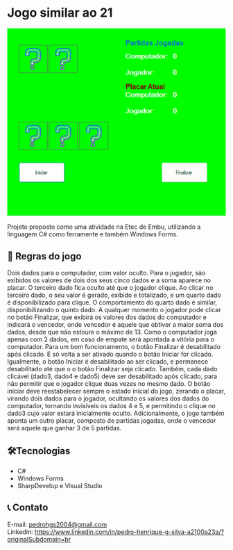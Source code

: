 # Jogo similar ao 21

![preview](./imagemgif.gif)

Projeto proposto como uma atividade na Etec de Embu, utilizando a linguagem C# como ferramente e também Windows Forms.

## 📃 Regras do jogo
Dois dados para o computador, com valor oculto.
Para o jogador, são exibidos os valores de dois dos seus cinco dados e a soma aparece no placar. O terceiro dado fica oculto até que o jogador clique. Ao clicar no terceiro dado, o seu valor é gerado, exibido e totalizado, e um quarto dado é disponibilizado para clique. O comportamento do quarto dado é similar, disponibilizando o quinto dado.
A qualquer momento o jogador pode clicar no botão Finalizar, que exibirá os valores dos dados do computador e indicará o vencedor, onde vencedor é aquele que obtiver a maior soma dos dados, desde que não estoure o máximo de 13. Como o computador joga apenas com 2 dados, em caso de empate será apontada a vitória para o computador.
Para um bom funcionamento, o botão Finalizar é desabilitado após clicado. E só volta a ser ativado quando o botão Iniciar for clicado. Igualmente, o botão Iniciar é desabilitado ao ser clicado, e permanece desabilitado até que o o botão Finalizar seja clicado.
Também, cada dado clicável (dado3, dado4 e dado5) deve ser desabilitado após clicado, para não permitir que o jogador clique duas vezes no mesmo dado.
O botão iniciar deve reestabelecer sempre o estado inicial do jogo, zerando o placar, virando dois dados para o jogador, ocultando os valores dos dados do computador, tornando invisíveis os dados 4 e 5, e permitindo o clique no dado3 cujo valor estará inicialmente oculto.
Adicionalmente, o jogo também aponta um outro placar, composto de partidas jogadas, onde o vencedor será aquele que ganhar 3 de 5 partidas.


## 🛠️Tecnologias

* C#
* Windows Forms
* SharpDevelop e Visual Studio

## 📞 Contato

E-mail: pedrohgs2004@gmail.com <br>
Linkedin: https://www.linkedin.com/in/pedro-henrique-g-silva-a2100a23a/?originalSubdomain=br
